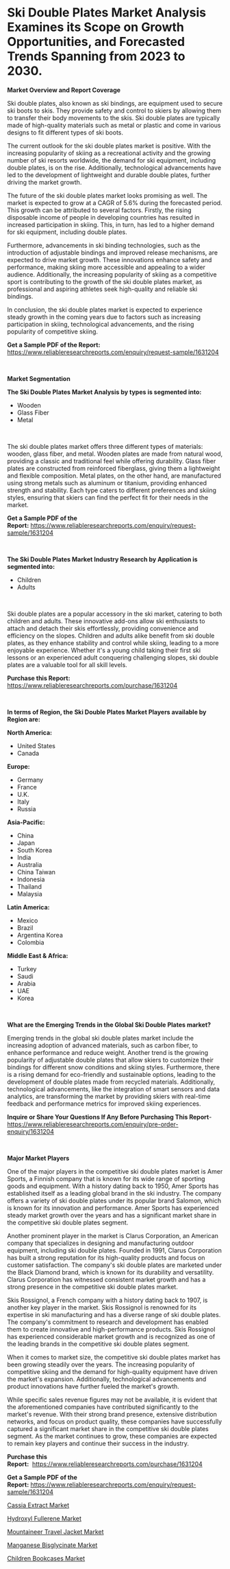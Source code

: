 <p><h1>Ski Double Plates Market Analysis Examines its Scope on Growth Opportunities, and Forecasted Trends Spanning from 2023 to 2030.</h1></p><p><strong>Market Overview and Report Coverage</strong></p>
<p><p>Ski double plates, also known as ski bindings, are equipment used to secure ski boots to skis. They provide safety and control to skiers by allowing them to transfer their body movements to the skis. Ski double plates are typically made of high-quality materials such as metal or plastic and come in various designs to fit different types of ski boots.</p><p>The current outlook for the ski double plates market is positive. With the increasing popularity of skiing as a recreational activity and the growing number of ski resorts worldwide, the demand for ski equipment, including double plates, is on the rise. Additionally, technological advancements have led to the development of lightweight and durable double plates, further driving the market growth.</p><p>The future of the ski double plates market looks promising as well. The market is expected to grow at a CAGR of 5.6% during the forecasted period. This growth can be attributed to several factors. Firstly, the rising disposable income of people in developing countries has resulted in increased participation in skiing. This, in turn, has led to a higher demand for ski equipment, including double plates.</p><p>Furthermore, advancements in ski binding technologies, such as the introduction of adjustable bindings and improved release mechanisms, are expected to drive market growth. These innovations enhance safety and performance, making skiing more accessible and appealing to a wider audience. Additionally, the increasing popularity of skiing as a competitive sport is contributing to the growth of the ski double plates market, as professional and aspiring athletes seek high-quality and reliable ski bindings.</p><p>In conclusion, the ski double plates market is expected to experience steady growth in the coming years due to factors such as increasing participation in skiing, technological advancements, and the rising popularity of competitive skiing.</p></p>
<p><strong>Get a Sample PDF of the Report:</strong> <a href="https://www.reliableresearchreports.com/enquiry/request-sample/1631204">https://www.reliableresearchreports.com/enquiry/request-sample/1631204</a></p>
<p>&nbsp;</p>
<p><strong>Market Segmentation</strong></p>
<p><strong>The Ski Double Plates Market Analysis by types is segmented into:</strong></p>
<p><ul><li>Wooden</li><li>Glass Fiber</li><li>Metal</li></ul></p>
<p>&nbsp;</p>
<p><p>The ski double plates market offers three different types of materials: wooden, glass fiber, and metal. Wooden plates are made from natural wood, providing a classic and traditional feel while offering durability. Glass fiber plates are constructed from reinforced fiberglass, giving them a lightweight and flexible composition. Metal plates, on the other hand, are manufactured using strong metals such as aluminum or titanium, providing enhanced strength and stability. Each type caters to different preferences and skiing styles, ensuring that skiers can find the perfect fit for their needs in the market.</p></p>
<p><strong>Get a Sample PDF of the Report:</strong>&nbsp;<a href="https://www.reliableresearchreports.com/enquiry/request-sample/1631204">https://www.reliableresearchreports.com/enquiry/request-sample/1631204</a></p>
<p>&nbsp;</p>
<p><strong>The Ski Double Plates Market Industry Research by Application is segmented into:</strong></p>
<p><ul><li>Children</li><li>Adults</li></ul></p>
<p>&nbsp;</p>
<p><p>Ski double plates are a popular accessory in the ski market, catering to both children and adults. These innovative add-ons allow ski enthusiasts to attach and detach their skis effortlessly, providing convenience and efficiency on the slopes. Children and adults alike benefit from ski double plates, as they enhance stability and control while skiing, leading to a more enjoyable experience. Whether it's a young child taking their first ski lessons or an experienced adult conquering challenging slopes, ski double plates are a valuable tool for all skill levels.</p></p>
<p><strong>Purchase this Report:</strong>&nbsp; <a href="https://www.reliableresearchreports.com/purchase/1631204">https://www.reliableresearchreports.com/purchase/1631204</a></p>
<p>&nbsp;</p>
<p><strong>In terms of Region, the Ski Double Plates Market Players available by Region are:</strong></p>
<p>
    <p> <strong> North America: </strong>
        <ul>
            <li>United States</li>
            <li>Canada</li>
        </ul>
        </p> 
    <p> <strong> Europe: </strong>
        <ul>
            <li>Germany</li>
            <li>France</li>
            <li>U.K.</li>
            <li>Italy</li>
            <li>Russia</li>
        </ul>
        </p> 
    <p> <strong> Asia-Pacific: </strong>
        <ul>
            <li>China</li>
            <li>Japan</li>
            <li>South Korea</li>
            <li>India</li>
            <li>Australia</li>
            <li>China Taiwan</li>
            <li>Indonesia</li>
            <li>Thailand</li>
            <li>Malaysia</li>
        </ul>
        </p> 
    <p> <strong> Latin America: </strong>
        <ul>
            <li>Mexico</li>
            <li>Brazil</li>
            <li>Argentina Korea</li>
            <li>Colombia</li>
        </ul>
        </p> 
    <p> <strong> Middle East & Africa: </strong>
        <ul>
            <li>Turkey</li>
            <li>Saudi</li>
            <li>Arabia</li>
            <li>UAE</li>
            <li>Korea</li>
        </ul>
    </p>
    </p>
<p>&nbsp;</p>
<p><strong>What are the Emerging Trends in the Global Ski Double Plates market?</strong></p>
<p><p>Emerging trends in the global ski double plates market include the increasing adoption of advanced materials, such as carbon fiber, to enhance performance and reduce weight. Another trend is the growing popularity of adjustable double plates that allow skiers to customize their bindings for different snow conditions and skiing styles. Furthermore, there is a rising demand for eco-friendly and sustainable options, leading to the development of double plates made from recycled materials. Additionally, technological advancements, like the integration of smart sensors and data analytics, are transforming the market by providing skiers with real-time feedback and performance metrics for improved skiing experiences.</p></p>
<p><strong>Inquire or Share Your Questions If Any Before Purchasing This Report</strong>- <a href="https://www.reliableresearchreports.com/enquiry/pre-order-enquiry/1631204">https://www.reliableresearchreports.com/enquiry/pre-order-enquiry/1631204</a></p>
<p>&nbsp;</p>
<p><strong>Major Market Players</strong></p>
<p><p>One of the major players in the competitive ski double plates market is Amer Sports, a Finnish company that is known for its wide range of sporting goods and equipment. With a history dating back to 1950, Amer Sports has established itself as a leading global brand in the ski industry. The company offers a variety of ski double plates under its popular brand Salomon, which is known for its innovation and performance. Amer Sports has experienced steady market growth over the years and has a significant market share in the competitive ski double plates segment.</p><p>Another prominent player in the market is Clarus Corporation, an American company that specializes in designing and manufacturing outdoor equipment, including ski double plates. Founded in 1991, Clarus Corporation has built a strong reputation for its high-quality products and focus on customer satisfaction. The company's ski double plates are marketed under the Black Diamond brand, which is known for its durability and versatility. Clarus Corporation has witnessed consistent market growth and has a strong presence in the competitive ski double plates market.</p><p>Skis Rossignol, a French company with a history dating back to 1907, is another key player in the market. Skis Rossignol is renowned for its expertise in ski manufacturing and has a diverse range of ski double plates. The company's commitment to research and development has enabled them to create innovative and high-performance products. Skis Rossignol has experienced considerable market growth and is recognized as one of the leading brands in the competitive ski double plates segment.</p><p>When it comes to market size, the competitive ski double plates market has been growing steadily over the years. The increasing popularity of competitive skiing and the demand for high-quality equipment have driven the market's expansion. Additionally, technological advancements and product innovations have further fueled the market's growth.</p><p>While specific sales revenue figures may not be available, it is evident that the aforementioned companies have contributed significantly to the market's revenue. With their strong brand presence, extensive distribution networks, and focus on product quality, these companies have successfully captured a significant market share in the competitive ski double plates segment. As the market continues to grow, these companies are expected to remain key players and continue their success in the industry.</p></p>
<p><strong>Purchase this Report:</strong>&nbsp;&nbsp;<a href="https://www.reliableresearchreports.com/purchase/1631204">https://www.reliableresearchreports.com/purchase/1631204</a></p>
<p></p>
<p><strong>Get a Sample PDF of the Report:</strong>&nbsp;<a href="https://www.reliableresearchreports.com/enquiry/request-sample/1631204">https://www.reliableresearchreports.com/enquiry/request-sample/1631204</a></p>
<p><p><a href="https://medium.com/@tobyyundt2023/cassia-extract-market-outlook-industry-overview-and-forecast-2023-to-2030-565153edabeb">Cassia Extract Market</a></p><p><a href="https://github.com/jonneygiverf/Market-Research-Report-List-1/blob/main/hydroxyl-fullerene-market.md">Hydroxyl Fullerene Market</a></p><p><a href="https://www.linkedin.com/pulse/mountaineer-travel-jacket-market-challenges-opportunities-tl2nc/">Mountaineer Travel Jacket Market</a></p><p><a href="https://medium.com/@kimzemlak1955/manganese-bisglycinate-market-research-report-its-history-and-forecast-2023-to-2030-19eef008ebe1">Manganese Bisglycinate Market</a></p><p><a href="https://www.linkedin.com/pulse/children-bookcases-market-research-report-unlocks-analysis-y2w8c/">Children Bookcases Market</a></p></p>